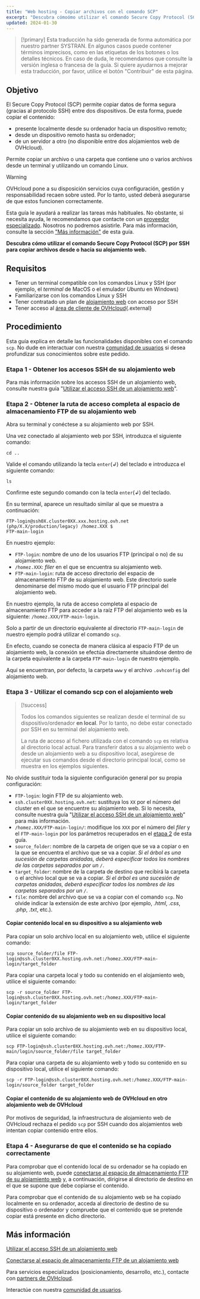 ```yaml
---
title: "Web hosting - Copiar archivos con el comando SCP"
excerpt: "Descubra cómoómo utilizar el comando Secure Copy Protocol (SCP) en SSH para copiar archivos desde o hacia su alojamiento web"
updated: 2024-01-30
---
```


> [!primary]
> Esta traducción ha sido generada de forma automática por nuestro partner SYSTRAN. En algunos casos puede contener términos imprecisos, como en las etiquetas de los botones o los detalles técnicos. En caso de duda, le recomendamos que consulte la versión inglesa o francesa de la guía. Si quiere ayudarnos a mejorar esta traducción, por favor, utilice el botón "Contribuir" de esta página.
>

## Objetivo

El Secure Copy Protocol (SCP) permite copiar datos de forma segura (gracias al protocolo SSH) entre dos dispositivos. De esta forma, puede copiar el contenido:

- presente localmente desde su ordenador hacia un dispositivo remoto;
- desde un dispositivo remoto hasta su ordenador;
- de un servidor a otro (no disponible entre dos alojamientos web de OVHcloud).

Permite copiar un archivo o una carpeta que contiene uno o varios archivos desde un terminal y utilizando un comando Linux.

> [!warning]
>
> OVHcloud pone a su disposición servicios cuya configuración, gestión y responsabilidad recaen sobre usted. Por lo tanto, usted deberá asegurarse de que estos funcionen correctamente.
> 
> Esta guía le ayudará a realizar las tareas más habituales. No obstante, si necesita ayuda, le recomendamos que contacte con un [proveedor especializado](/links/partner). Nosotros no podremos asistirle. Para más información, consulte la sección ["Más información"](#go-further) de esta guía.
>

**Descubra cómo utilizar el comando Secure Copy Protocol (SCP) por SSH para copiar archivos desde o hacia su alojamiento web.**

## Requisitos

- Tener un terminal compatible con los comandos Linux y SSH (por ejemplo, el *terminal* de MacOS o el emulador *Ubuntu* en Windows)
- Familiarizarse con los comandos Linux y SSH
- Tener contratado un plan de [alojamiento web](/links/web/hosting) con acceso por SSH
- Tener acceso al [área de cliente de OVHcloud](/links/manager){.external}

## Procedimiento

Esta guía explica en detalle las funcionalidades disponibles con el comando `scp`. No dude en interactuar con nuestra [comunidad de usuarios](/links/community) si desea profundizar sus conocimientos sobre este pedido.

### Etapa 1 - Obtener los accesos SSH de su alojamiento web

Para más información sobre los accesos SSH de un alojamiento web, consulte nuestra guía "[Utilizar el acceso SSH de un alojamiento web](/pages/web_cloud/web_hosting/ssh_on_webhosting)".

### Etapa 2 - Obtener la ruta de acceso completa al espacio de almacenamiento FTP de su alojamiento web<a name="step2"></a>

Abra su terminal y conéctese a su alojamiento web por SSH.

Una vez conectado al alojamiento web por SSH, introduzca el siguiente comando: 

```ssh
cd ..
```

Valide el comando utilizando la tecla `enter`(↲) del teclado e introduzca el siguiente comando:

```ssh
ls
```

Confirme este segundo comando con la tecla `enter`(↲) del teclado.

En su terminal, aparece un resultado similar al que se muestra a continuación:

```ssh
FTP-login@ssh0X.cluster0XX.xxx.hosting.ovh.net (php/X.X/production/legacy) /homez.XXX $
FTP-main-login
```

En nuestro ejemplo:

- `FTP-login`: nombre de uno de los usuarios FTP (principal o no) de su alojamiento web.
- `/homez.XXX`: *filer* en el que se encuentra su alojamiento web.
- `FTP-main-login`: ruta de acceso directorio del espacio de almacenamiento FTP de su alojamiento web. Este directorio suele denominarse del mismo modo que el usuario FTP principal del alojamiento web.

En nuestro ejemplo, la ruta de acceso completa al espacio de almacenamiento FTP para acceder a la raíz FTP del alojamiento web es la siguiente: `/homez.XXX/FTP-main-login`.

Solo a partir de un directorio equivalente al directorio `FTP-main-login` de nuestro ejemplo podrá utilizar el comando `scp`.

En efecto, cuando se conecta de manera clásica al espacio FTP de un alojamiento web, la conexión se efectúa directamente situándose dentro de la carpeta equivalente a la carpeta `FTP-main-login` de nuestro ejemplo.

Aquí se encuentran, por defecto, la carpeta `www` y el archivo `.ovhconfig` del alojamiento web.

### Etapa 3 - Utilizar el comando scp con el alojamiento web

> [!success]
>
> Todos los comandos siguientes se realizan desde el terminal de su dispositivo/ordenador **en local**. Por lo tanto, no debe estar conectado por SSH en su terminal del alojamiento web.
>
> La ruta de acceso al fichero utilizada con el comando `scp` es relativa al directorio local actual. Para transferir datos a su alojamiento web o desde un alojamiento web a su dispositivo local, asegúrese de ejecutar sus comandos desde el directorio principal local, como se muestra en los ejemplos siguientes.
>

No olvide sustituir toda la siguiente configuración general por su propia configuración:

- `FTP-login`: login FTP de su alojamiento web.
- `ssh.cluster0XX.hosting.ovh.net`: sustituya los `XX` por el número del cluster en el que se encuentre su alojamiento web. Si lo necesita, consulte nuestra guía "[Utilizar el acceso SSH de un alojamiento web](/pages/web_cloud/web_hosting/ssh_on_webhosting)" para más información.
- `/homez.XXX/FTP-main-login/`: modifique los `XXX` por el número del *filer* y el `FTP-main-login` por los parámetros recuperados en el [etapa 2](#step2) de esta guía.
- `source_folder`: nombre de la carpeta de origen que se va a copiar o en la que se encuentra el archivo que se va a copiar. *Si el árbol es una sucesión de carpetas anidadas, deberá especificar todos los nombres de las carpetas separados por un `/`*.
- `target_folder`: nombre de la carpeta de destino que recibirá la carpeta o el archivo local que se va a copiar. *Si el árbol es una sucesión de carpetas anidadas, deberá especificar todos los nombres de las carpetas separados por un `/`*.
- `file`: nombre del archivo que se va a copiar con el comando `scp`. No olvide indicar la extensión de este archivo (por ejemplo, *.html*, *.css*, *.php*, *.txt*, etc.).

#### Copiar contenido local en su dispositivo a su alojamiento web

Para copiar un solo archivo local en su alojamiento web, utilice el siguiente comando:

```ssh
scp source_folder/file FTP-login@ssh.cluster0XX.hosting.ovh.net:/homez.XXX/FTP-main-login/target_folder
```

Para copiar una carpeta local y todo su contenido en el alojamiento web, utilice el siguiente comando:

```ssh
scp -r source_folder FTP-login@ssh.cluster0XX.hosting.ovh.net:/homez.XXX/FTP-main-login/target_folder 
```

#### Copiar contenido de su alojamiento web en su dispositivo local

Para copiar un solo archivo de su alojamiento web en su dispositivo local, utilice el siguiente comando:

```ssh
scp FTP-login@ssh.cluster0XX.hosting.ovh.net:/homez.XXX/FTP-main/login/source_folder/file target_folder 
```

Para copiar una carpeta de su alojamiento web y todo su contenido en su dispositivo local, utilice el siguiente comando:

```ssh
scp -r FTP-login@ssh.cluster0XX.hosting.ovh.net:/homez.XXX/FTP-main-login/source_folder target_folder
```

#### Copiar el contenido de su alojamiento web de OVHcloud en otro alojamiento web de OVHcloud

Por motivos de seguridad, la infraestructura de alojamiento web de OVHcloud rechaza el pedido `scp` por SSH cuando dos alojamientos web intentan copiar contenido entre ellos.

### Etapa 4 - Asegurarse de que el contenido se ha copiado correctamente

Para comprobar que el contenido local de su ordenador se ha copiado en su alojamiento web, puede [conectarse al espacio de almacenamiento FTP de su alojamiento web](/pages/web_cloud/web_hosting/ftp_connection) y, a continuación, dirigirse al directorio de destino en el que se supone que debe copiarse el contenido.

Para comprobar que el contenido de su alojamiento web se ha copiado localmente en su ordenador, acceda al directorio de destino de su dispositivo o ordenador y compruebe que el contenido que se pretende copiar está presente en dicho directorio.

## Más información <a name="go-further"></a>

[Utilizar el acceso SSH de un alojamiento web](/pages/web_cloud/web_hosting/ssh_on_webhosting)

[Conectarse al espacio de almacenamiento FTP de un alojamiento web](/pages/web_cloud/web_hosting/ftp_connection)
 
Para servicios especializados (posicionamiento, desarrollo, etc.), contacte con [partners de OVHcloud](/links/partner).

Interactúe con nuestra [comunidad de usuarios](/links/community).
